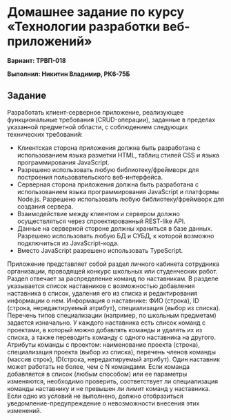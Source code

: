 # Домашнее задание по курсу «Технологии разработки веб-приложений»

**Вариант: ТРВП-018**

**Выполнил: Никитин Владимир, РК6-75Б**

## Задание

Разработать клиент-серверное приложение, реализующее функциональные требования (CRUD-операции), заданные в пределах
указанной предметной области, с соблюдением следующих технических требований:

- Клиентская сторона приложения должна быть разработана с использованием языка разметки HTML, таблиц стилей CSS и языка
  программирования JavaScript.
- Разрешено использовать любую библиотеку/фреймворк для построения пользовательского веб-интерфейса.
- Серверная сторона приложения должна быть разработана с использованием языка программирования JavaScript и платформы
  Node.js. Разрешено использовать любую библиотеку/фреймворк для создания сервера.
- Взаимодействие между клиентом и сервером должно осуществляться через спроектированный REST-like API.
- Данные на серверной стороне должны храниться в базе данных. Разрешено использовать любую БД и СУБД, к которой возможно
  подключиться из JavaScript-кода.
- Вместо JavaScript разрешено использовать TypeScript.

Приложение представляет собой раздел личного кабинета сотрудника организации, проводящей конкурс школьных или
студенческих работ. Раздел отвечает за распределение команд по наставникам. В разделе указывается список наставников с
возможностью добавления наставника в список, удаления его из списка и редактирования информации о нем. Информация о
наставнике: ФИО (строка), ID (строка, нередактируемый атрибут), специализация (выбор из списка). Перечень типов
специализации (например, по школьным предметам) задается изначально. У каждого наставника есть список команд с
проектами, в который можно добавлять команды и удалять их из списка, а также переводить команду с одного наставника на
другого. Атрибуты команды с проектом: наименование проекта (строка), специализация проекта (выбор из списка), перечень
членов команды (массив строк), ID(строка, нередактируемый атрибут). Один наставник может работать не более, чем с N
командами. Если команда добавляется в список (любым способом) или ее параметры изменяются, необходимо проверить,
соответствует ли специализация команды наставнику и не превышен ли лимит команд у наставника. Если одно из условий не
выполнено, должно отобразиться уведомление-предупреждение о невозможности внесения этих изменений.
